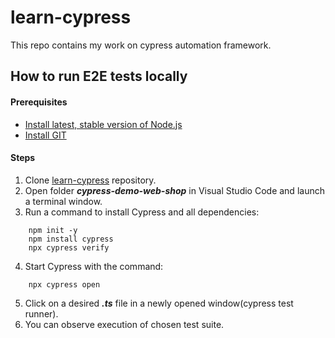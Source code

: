 # learn-cypress
This repo contains my work on cypress automation framework.

## How to run E2E tests locally 

#### Prerequisites 

- [Install latest, stable version of Node.js](https://nodejs.org/en/download/)
- [Install GIT](https://git-scm.com/downloads)


#### Steps

1. Clone [learn-cypress](https://github.com/deepak2automation/learn-cypress.git) repository.
2. Open folder _**cypress-demo-web-shop**_ in Visual Studio Code and launch a terminal window.
3. Run a command to install Cypress and all dependencies:
```
    npm init -y
    npm install cypress
    npx cypress verify
```

4. Start Cypress with the command:
```
    npx cypress open
```
5. Click on a desired  _**.ts**_ file in a newly opened window(cypress test runner).
6. You can observe execution of chosen test suite.
